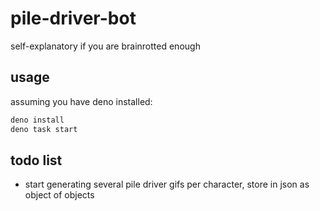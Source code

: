 # pile-driver-bot
self-explanatory if you are brainrotted enough

## usage
assuming you have deno installed:
```sh
deno install
deno task start
```

## todo list
- start generating several pile driver gifs per character, store in json as object of objects
